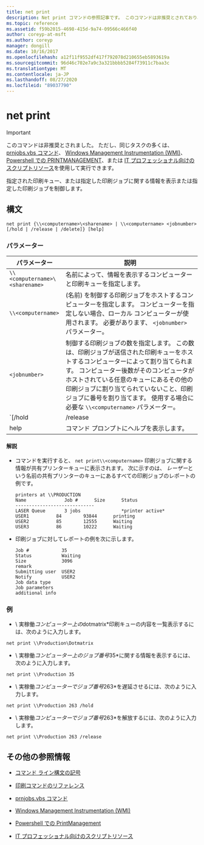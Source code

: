 ```yaml
---
title: net print
description: Net print コマンドの参照記事です。 このコマンドは非推奨とされており、Windows の将来のリリースでサポートされるとは限りません。
ms.topic: reference
ms.assetid: f59b2015-4698-415d-9a74-09566c466f40
author: coreyp-at-msft
ms.author: coreyp
manager: dongill
ms.date: 10/16/2017
ms.openlocfilehash: a12f11f9552df417f792078d210655eb5893619a
ms.sourcegitcommit: 96d46c702e7a9c3a321bbbb5284f73911c7baa3c
ms.translationtype: MT
ms.contentlocale: ja-JP
ms.lasthandoff: 08/27/2020
ms.locfileid: "89037790"
---
```

# <a name="net-print"></a>net print

> [!IMPORTANT]
> このコマンドは非推奨とされました。 ただし、同じタスクの多くは、 [prnjobs.vbs コマンド](prnjobs.md)、 [Windows Management Instrumentation (WMI)](/windows/win32/wmisdk/wmi-start-page)、 [Powershell での PRINTMANAGEMENT](/powershell/module/printmanagement)、または [IT プロフェッショナル向けのスクリプトリソース](https://gallery.technet.microsoft.com/ScriptCenter/site/search?f%5B0%5D.Type=RootCategory&f%5B0%5D.Value=printing&f%5B0%5D.Text=Printing)を使用して実行できます。

指定された印刷キュー、または指定した印刷ジョブに関する情報を表示または指定した印刷ジョブを制御します。

## <a name="syntax"></a>構文

```
net print {\\<computername>\<sharename> | \\<computername> <jobnumber> [/hold | /release | /delete]} [help]
```

### <a name="parameters"></a>パラメーター

| パラメーター | 説明 |
| ---------- | ----------- |
| `\\<computername>\<sharename>` | 名前によって、情報を表示するコンピューターと印刷キューを指定します。 |
| `\\<computername>` | (名前) を制御する印刷ジョブをホストするコンピューターを指定します。 コンピューターを指定しない場合、ローカル コンピューターが使用されます。 必要があります、 `<jobnumber>` パラメーター。 |
| `<jobnumber>` | 制御する印刷ジョブの数を指定します。 この数は、印刷ジョブが送信された印刷キューをホストするコンピューターによって割り当てられます。 コンピューター後数がそのコンピュータがホストされている任意のキューにあるその他の印刷ジョブに割り当てられていないこと、印刷ジョブに番号を割り当てます。 使用する場合に必要な `\\<computername>` パラメーター。 |
| `[/hold | /release | /delete]` | 印刷ジョブで実行するアクションを指定します。 ジョブ番号を指定しても、何も指定しない場合は、印刷ジョブに関する情報が表示されます。<ul><li>**/hold** は、ジョブを遅延させ、他の印刷ジョブが解放されるまでそのジョブをバイパスできるようにします。</li><li>**/release** -遅延された印刷ジョブを解放します。</li><li>**/delete** -印刷キューから印刷ジョブを削除します。</li></ul> |
| help | コマンド プロンプトにヘルプを表示します。 |

#### <a name="remarks"></a>解説

- コマンドを実行すると、 `net print\\<computername>` 印刷ジョブに関する情報が共有プリンターキューに表示されます。 次に示すのは、 *レーザー*という名前の共有プリンターのキューにあるすべての印刷ジョブのレポートの例です。

    ```
    printers at \\PRODUCTION
    Name              Job #      Size      Status
    -----------------------------
    LASER Queue       3 jobs               *printer active*
    USER1          84        93844      printing
    USER2          85        12555      Waiting
    USER3          86        10222      Waiting
    ```

- 印刷ジョブに対してレポートの例を次に示します。

    ```
    Job #            35
    Status           Waiting
    Size             3096
    remark
    Submitting user  USER2
    Notify           USER2
    Job data type
    Job parameters
    additional info
    ```

### <a name="examples"></a>例

* \\ 実稼働*コンピューター上の*dotmatrix*印刷キューの内容を一覧表示するには、次のように入力します。

```
net print \\Production\Dotmatrix
```

* \\ 実稼働*コンピューター上のジョブ番号*35*に関する情報を表示するには、次のように入力します。

```
net print \\Production 35
```

* \\ 実稼働*コンピューターでジョブ番号*263*を遅延させるには、次のように入力します。

```
net print \\Production 263 /hold
```

* \\ 実稼働*コンピューターでジョブ番号*263*を解放するには、次のように入力します。

```
net print \\Production 263 /release
```

## <a name="additional-references"></a>その他の参照情報

- [コマンド ライン構文の記号](command-line-syntax-key.md)

- [印刷コマンドのリファレンス](print-command-reference.md)

- [prnjobs.vbs コマンド](prnjobs.md)

- [Windows Management Instrumentation (WMI)](/windows/win32/wmisdk/wmi-start-page)

- [Powershell での PrintManagement](/powershell/module/printmanagement)

- [IT プロフェッショナル向けのスクリプトリソース](https://gallery.technet.microsoft.com/ScriptCenter/site/search?f%5B0%5D.Type=RootCategory&f%5B0%5D.Value=printing&f%5B0%5D.Text=Printing)
